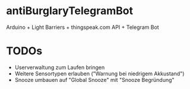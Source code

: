 # antiBurglaryTelegramBot
Arduino + Light Barriers + thingspeak.com API + Telegram Bot

# TODOs
* Userverwaltung zum Laufen bringen
* Weitere Sensortypen erlauben ("Warnung bei niedrigem Akkustand")
* Snooze umbauen auf "Global Snooze" mit "Snooze Begründung"